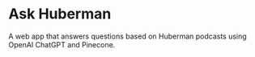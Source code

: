 # Ask Huberman

A web app that answers questions based on Huberman podcasts using OpenAI ChatGPT and Pinecone.
